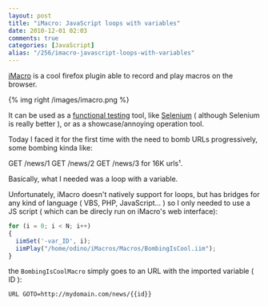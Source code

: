 ```yaml
---
layout: post
title: "iMacro: JavaScript loops with variables"
date: 2010-12-01 02:03
comments: true
categories: [JavaScript]
alias: "/256/imacro-javascript-loops-with-variables"
---
```


[iMacro](https://addons.mozilla.org/en-US/firefox/addon/3863/) is a cool firefox plugin able to record and play macros on the browser.
<!-- more -->

{% img right /images/imacro.png %}

It can be used as a [functional testing](http://c2.com/cgi/wiki?FunctionalTest) tool, like [Selenium](http://seleniumhq.org/) ( although Selenium is really better ), or as a showcase/annoying operation tool.

Today I faced it for the first time with the need to bomb URLs progressively, some bombing kinda like:

GET /news/1
GET /news/2
GET /news/3
for 16K urls¹.

Basically, what I needed was a loop with a variable.

Unfortunately, iMacro doesn't natively support for loops, but has bridges for any kind of language ( VBS, PHP, JavaScript... ) so I only needed to use a JS script ( which can be direcly run on iMacro's web interface):

``` javascript
for (i = 0; i < N; i++)
{
  iimSet('-var_ID', i);
  iimPlay("/home/odino/iMacros/Macros/BombingIsCool.iim");
}
```

the `BombingIsCoolMacro` simply goes to an URL with the imported variable ( ID ):

``` bash
URL GOTO=http://mydomain.com/news/{{id}}
```
